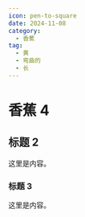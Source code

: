 ```yaml
---
icon: pen-to-square
date: 2024-11-08
category:
  - 香蕉
tag:
  - 黄
  - 弯曲的
  - 长
---
```


# 香蕉 4

## 标题 2

这里是内容。

### 标题 3

这里是内容。
